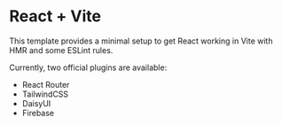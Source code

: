 # React + Vite

This template provides a minimal setup to get React working in Vite with HMR and some ESLint rules.

Currently, two official plugins are available:

- React Router
- TailwindCSS
- DaisyUI
- Firebase
